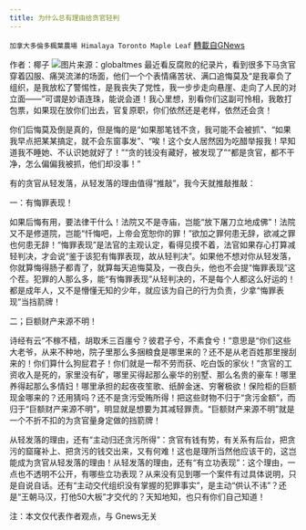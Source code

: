```yaml
---
title: 为什么总有理由给贪官轻判
---
```

`加拿大多倫多楓葉農場 Himalaya Toronto Maple Leaf` [轉載自GNews](https://gnews.org/zh-hans/1552996/)

作者：椰子
![](https://assets.gnews.org/wp-content/uploads/2021/09/globaltmes-2.jpg)图片来源：globaltmes
最近看反腐败的纪录片，看到很多下马贪官穿着囚服、痛哭流涕的场面，他们一个个表情痛苦状、满口追悔莫及“是我辜负了组织，是我放松了警惕性，是我丧失了党性，我一步步走向悬崖、走向了人民的对立面——”可谓是妙语连珠，能说会道！我心里想，别看你们这副可怜相，我敢打包票，如果现在放你们出去，官复原职，你们依然还是老样，依然还会贪！

你们后悔莫及倒是真的，但是悔的是“如果那笔钱不贪，我可能不会被抓”、“如果我早点把某某搞定，就不会东窗事发”、“唉！这个女人居然因为吃醋举报我！早知道我不睡她、不认识她就好了！”“贪的钱没有藏好，被发现了”“都是贪官，都不干净，怎么偏偏我被抓，他们却没事！”

有的贪官从轻发落，从轻发落的理由值得“推敲”，我今天就推敲推敲：

一：有悔罪表现！

如果后悔有用，要法律干什么！法院又不是寺庙，岂能“放下屠刀立地成佛”！法院又不是修道院，岂能“忏悔吧，上帝会宽恕你的罪！”欲加之罪何患无辞，欲减之罪也何患无辞！“悔罪表现”是法官的主观认定，看得见摸不着，法官如果存心打算减轻判决，才会说“鉴于该犯有悔罪表现，故从轻判决”。如果他不想对你从轻发落，你就算悔得肠子都青了，就算每天追悔莫及，一夜白头，他也不会提“悔罪表现”这个茬。犯罪的人那么多，能“有悔罪表现”从轻判决的，不是每个人都这么好运的！都是成年人，又不是懵懂无知的少年，就应该为自己的行为负责，少拿“悔罪表现”当挡箭牌！

二；巨额财产来源不明！

诗经有云“不稼不穑，胡取禾三百廛兮？彼君子兮，不素食兮！”意思是“你们这些大老爷，从来不种地，院子里那么多捆粮食是哪里来的？还不是从老百姓那里搜刮来的！你们算什么狗屁君子！你们就是一帮不劳而获、吃白饭的家伙！”贪官的工资收入是死的，家里没有矿，哪里买得起那么豪华的别墅、那么名贵的豪车！哪里养得起那么多情妇！哪里承担的起夜夜笙歌、纸醉金迷、穷奢极欲！保险柜的巨额现金哪来的？还用猜吗？还不是贪污受贿所得！把这些财物不归于“贪污金额”，而归于“巨额财产来源不明”，明显就是想要为其减轻罪责。“巨额财产来源不明”就是一个不折不扣的为贪官量身定做的挡箭牌！

从轻发落的理由，还有“主动归还贪污所得”：贪官有钱有势，有关系有后台，把贪污的窟窿补上、把贪污的钱交出来，又有何难！这也是理所当然他应该干的，这岂能成为贪官从轻发落的理由！从轻发落的理由，还有“有立功表现”：这个理由，一点也不透明不公开，有哪些立功表现？从来没有见到哪一个案件有过具体说明，只是自说自话。还有“主动交代组织没有掌握的犯罪事实”，是主动“供认不讳”？还是“王朝马汉，打他50大板”才交代的？天知地知，也只有你们自己知道！

注：本文仅代表作者观点，与 Gnews无关

